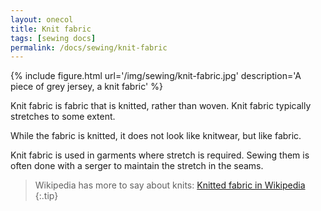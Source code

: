 ```yaml
---
layout: onecol
title: Knit fabric
tags: [sewing docs]
permalink: /docs/sewing/knit-fabric
---
```

{% include figure.html
    url='/img/sewing/knit-fabric.jpg'
    description='A piece of grey jersey, a knit fabric'
%}

Knit fabric is fabric that is knitted, rather than woven. Knit fabric typically stretches to some extent.

While the fabric is knitted, it does not look like knitwear, but like fabric.

Knit fabric is used in garments where stretch is required. Sewing them is often done with a serger to maintain the stretch in the seams.

> Wikipedia has more to say about knits: [Knitted fabric in Wikipedia](http://en.wikipedia.org/wiki/Knitted_fabric)
{:.tip}
